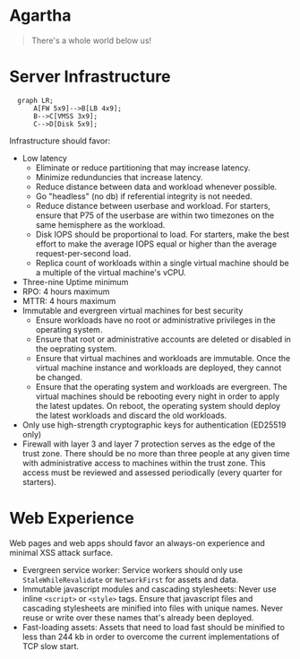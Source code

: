 # Agartha

> There's a whole world below us!

# Server Infrastructure

```mermaid
  graph LR;
      A[FW 5x9]-->B[LB 4x9];
      B-->C[VMSS 3x9];
      C-->D[Disk 5x9];
```

Infrastructure should favor:

- Low latency
    - Eliminate or reduce partitioning that may increase latency.
    - Minimize redunduncies that increase latency.
    - Reduce distance between data and workload whenever possible.
    - Go "headless" (no db) if referential integrity is not needed.
    - Reduce distance between userbase and workload.  For starters, ensure that P75 of the userbase are within two timezones on the same hemisphere as the workload.
    - Disk IOPS should be proportional to load.  For starters, make the best effort to make the average IOPS equal or higher than the average request-per-second load.
    - Replica count of workloads within a single virtual machine should be a multiple of the virtual machine's vCPU.
- Three-nine Uptime minimum
- RPO: 4 hours maximum
- MTTR: 4 hours maximum
- Immutable and evergreen virtual machines for best security
    - Ensure workloads have no root or administrative privileges in the operating system.
    - Ensure that root or administrative accounts are deleted or disabled in the oeprating system.
    - Ensure that virtual machines and workloads are immutable.  Once the virtual machine instance and workloads are deployed, they cannot be changed.
    - Ensure that the operating system and workloads are evergreen.  The virtual machines should be rebooting every night in order to apply the latest updates.  On reboot, the operating system should deploy the latest workloads and discard the old workloads.
- Only use high-strength cryptographic keys for authentication (ED25519 only)
- Firewall with layer 3 and layer 7 protection serves as the edge of the trust zone.  There should be no more than three people at any given time with administrative access to machines within the trust zone.  This access must be reviewed and assessed periodically (every quarter for starters).

# Web Experience

Web pages and web apps should favor an always-on experience and minimal XSS attack surface.

- Evergreen service worker: Service workers should only use `StaleWhileRevalidate` or `NetworkFirst` for assets and data.
- Immutable javascript modules and cascading stylesheets: Never use inline `<script>` or `<style>` tags.  Ensure that javascript files and cascading stylesheets are minified into files with unique names.  Never reuse or write over these names that's already been deployed.
- Fast-loading assets:  Assets that need to load fast should be minified to less than 244 kb in order to overcome the current implementations of TCP slow start.